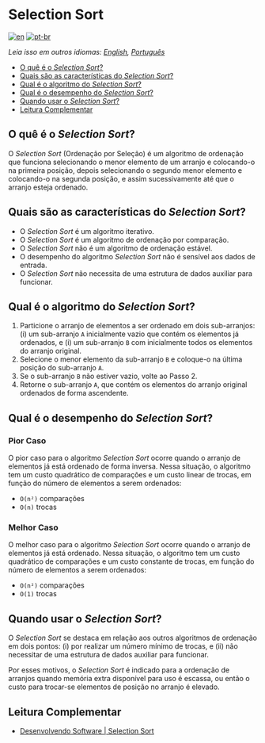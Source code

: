 # Selection Sort

[![en](https://img.shields.io/badge/lang-en-red.svg)](./README.md) [![pt-br](https://img.shields.io/badge/lang-pt--br-green.svg)](README.pt-br.md)

_Leia isso em outros idiomas: [English](README.md), [Português](README.pt-br.md)_

- [O quê é o _Selection Sort_?](#o-quê-é-o-selection-sort)
- [Quais são as características do _Selection Sort_?](#quais-são-as-características-do-selection-sort)
- [Qual é o algoritmo do _Selection Sort_?](#qual-é-o-algoritmo-do-selection-sort)
- [Qual é o desempenho do _Selection Sort_?](#qual-é-o-desempenho-do-selection-sort)
- [Quando usar o _Selection Sort_?](#quando-usar-o-selection-sort)
- [Leitura Complementar](#leitura-complementar)

## O quê é o _Selection Sort_?

O _Selection Sort_ (Ordenação por Seleção) é um algoritmo de ordenação que funciona selecionando o menor elemento de um arranjo e colocando-o na primeira posição, depois selecionando o segundo menor elemento e colocando-o na segunda posição, e assim sucessivamente até que o arranjo esteja ordenado.

## Quais são as características do _Selection Sort_?

- O _Selection Sort_ é um algoritmo iterativo.
- O _Selection Sort_ é um algoritmo de ordenação por comparação.
- O _Selection Sort_ não é um algoritmo de ordenação estável.
- O desempenho do algoritmo _Selection Sort_ não é sensível aos dados de entrada.
- O _Selection Sort_ não necessita de uma estrutura de dados auxiliar para funcionar.

## Qual é o algoritmo do _Selection Sort_?

1. Particione o arranjo de elementos a ser ordenado em dois sub-arranjos: (i) um sub-arranjo `A` inicialmente vazio que contém os elementos já ordenados, e (i) um sub-arranjo `B` com inicialmente todos os elementos do arranjo original.
2. Selecione o menor elemento da sub-arranjo `B` e coloque-o na última posição do sub-arranjo `A`.
3. Se o sub-arranjo `B` não estiver vazio, volte ao Passo 2.
4. Retorne o sub-arranjo `A`, que contém os elementos do arranjo original ordenados de forma ascendente.

## Qual é o desempenho do _Selection Sort_?

### Pior Caso

O pior caso para o algoritmo _Selection Sort_ ocorre quando o arranjo de elementos já está ordenado de forma inversa. Nessa situação, o algoritmo tem um custo quadrático de comparações e um custo linear de trocas, em função do número de elementos a serem ordenados:

- `O(n²)` comparações
- `O(n)` trocas

### Melhor Caso

O melhor caso para o algoritmo _Selection Sort_ ocorre quando o arranjo de elementos já está ordenado. Nessa situação, o algoritmo tem um custo quadrático de comparações e um custo constante de trocas, em função do número de elementos a serem ordenados:

- `O(n²)` comparações
- `O(1)` trocas

## Quando usar o _Selection Sort_?

O _Selection Sort_ se destaca em relação aos outros algoritmos de ordenação em dois pontos: (i) por realizar um número mínimo de trocas, e (ii) não necessitar de uma estrutura de dados auxiliar para funcionar.

Por esses motivos, o _Selection Sort_ é indicado para a ordenação de arranjos quando memória extra disponível para uso é escassa, ou então o custo para trocar-se elementos de posição no arranjo é elevado.

## Leitura Complementar

- [Desenvolvendo Software | Selection Sort](http://desenvolvendosoftware.com.br/algoritmos/ordenacao/selection-sort.html)
